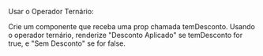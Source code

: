 Usar o Operador Ternário: 

Crie um componente que receba uma prop chamada temDesconto. Usando o operador ternário, renderize "Desconto Aplicado" se temDesconto for true, e "Sem Desconto" se for false. 
